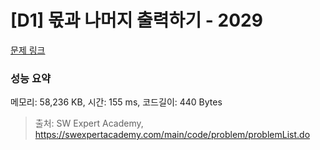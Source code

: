 # [D1] 몫과 나머지 출력하기 - 2029 

[문제 링크](https://swexpertacademy.com/main/code/problem/problemDetail.do?contestProbId=AV5QGNvKAtEDFAUq) 

### 성능 요약

메모리: 58,236 KB, 시간: 155 ms, 코드길이: 440 Bytes



> 출처: SW Expert Academy, https://swexpertacademy.com/main/code/problem/problemList.do